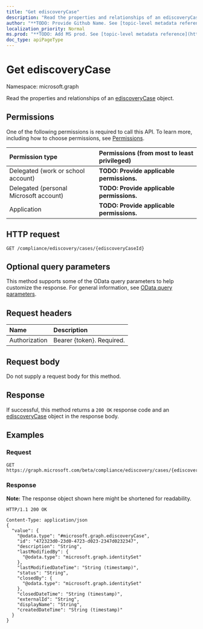 ```yaml
---
title: "Get ediscoveryCase"
description: "Read the properties and relationships of an ediscoveryCase object."
author: "**TODO: Provide Github Name. See [topic-level metadata reference](https://msgo.azurewebsites.net/add/document/guidelines/metadata.html#topic-level-metadata)**"
localization_priority: Normal
ms.prod: "**TODO: Add MS prod. See [topic-level metadata reference](https://msgo.azurewebsites.net/add/document/guidelines/metadata.html#topic-level-metadata)**"
doc_type: apiPageType
---
```


# Get ediscoveryCase
Namespace: microsoft.graph

Read the properties and relationships of an [ediscoveryCase](../resources/ediscoverycase.md) object.

## Permissions
One of the following permissions is required to call this API. To learn more, including how to choose permissions, see [Permissions](/graph/permissions-reference).

|Permission type|Permissions (from most to least privileged)|
|:---|:---|
|Delegated (work or school account)|**TODO: Provide applicable permissions.**|
|Delegated (personal Microsoft account)|**TODO: Provide applicable permissions.**|
|Application|**TODO: Provide applicable permissions.**|

## HTTP request

<!-- {
  "blockType": "ignored"
}
-->
``` http
GET /compliance/ediscovery/cases/{ediscoveryCaseId}
```

## Optional query parameters
This method supports some of the OData query parameters to help customize the response. For general information, see [OData query parameters](/graph/query-parameters).

## Request headers
|Name|Description|
|:---|:---|
|Authorization|Bearer {token}. Required.|

## Request body
Do not supply a request body for this method.

## Response

If successful, this method returns a `200 OK` response code and an [ediscoveryCase](../resources/ediscoverycase.md) object in the response body.

## Examples

### Request
<!-- {
  "blockType": "request",
  "name": "get_ediscoverycase"
}
-->
``` http
GET https://graph.microsoft.com/beta/compliance/ediscovery/cases/{ediscoveryCaseId}
```


### Response
**Note:** The response object shown here might be shortened for readability.
<!-- {
  "blockType": "response",
  "truncated": true,
  "@odata.type": "microsoft.graph.ediscoveryCase"
}
-->
``` http
HTTP/1.1 200 OK

Content-Type: application/json
{
  "value": {
    "@odata.type": "#microsoft.graph.ediscoveryCase",
    "id": "472323d0-23d0-4723-d023-2347d0232347",
    "description": "String",
    "lastModifiedBy": {
      "@odata.type": "microsoft.graph.identitySet"
    },
    "lastModifiedDateTime": "String (timestamp)",
    "status": "String",
    "closedBy": {
      "@odata.type": "microsoft.graph.identitySet"
    },
    "closedDateTime": "String (timestamp)",
    "externalId": "String",
    "displayName": "String",
    "createdDateTime": "String (timestamp)"
  }
}
```

